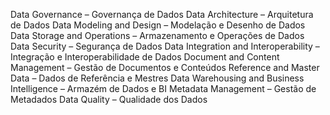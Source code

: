 Data Governance – Governança de Dados
Data Architecture – Arquitetura de Dados
Data Modeling and Design – Modelação e Desenho de Dados
Data Storage and Operations – Armazenamento e Operações de Dados
Data Security – Segurança de Dados
Data Integration and Interoperability – Integração e Interoperabilidade de Dados
Document and Content Management – Gestão de Documentos e Conteúdos
Reference and Master Data – Dados de Referência e Mestres
Data Warehousing and Business Intelligence – Armazém de Dados e BI
Metadata Management – Gestão de Metadados
Data Quality – Qualidade dos Dados
